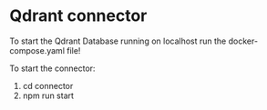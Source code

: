 # Qdrant connector

To start the Qdrant Database running on localhost run the docker-compose.yaml file!

To start the connector:

1. cd connector
2. npm run start
